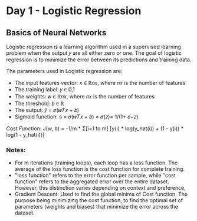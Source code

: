 
# Day 1 - Logistic Regression

## Basics of Neural Networks 

Logistic regression is a learning algorithm used in a supervised learning problem when the output 𝑦 are
all either zero or one. The goal of logistic regression is to minimize the error between its predictions and
training data.

The parameters used in Logistic regression are:
- The input features vector: 𝑥 ∈ ℝ𝑛𝑥, where 𝑛𝑥 is the number of features
- The training label: 𝑦 ∈ 0,1
- The weights: 𝑤 ∈ ℝ𝑛𝑥, where 𝑛𝑥 is the number of features
- The threshold: 𝑏 ∈ ℝ
- The output: 𝑦̂ = 𝜎(𝑤𝑇𝑥 + 𝑏)
- Sigmoid function: s = 𝜎(𝑤𝑇𝑥 + 𝑏) = 𝜎(𝑧)= 1/(1+ 𝑒−𝑧)

*Cost Function*: J(w, b) = -1/m * Σ[i=1 to m] [y(i) * log(y_hat(i)) + (1 - y(i)) * log(1 - y_hat(i))]

### Notes: 

- For m iterations (training loops), each loop has a loss function. The average of the loss function is the cost function for complete training. 
-  "loss function" refers to the error function per sample, while "cost function" refers to the aggregated error over the entire dataset. However, this distinction varies depending on context and preference.
- Gradient Descent: Used to find the global minima of Cost function. The purpose being minimizing the cost function, to find the optimal set of parameters (weights and biases) that minimize the error across the dataset. 
